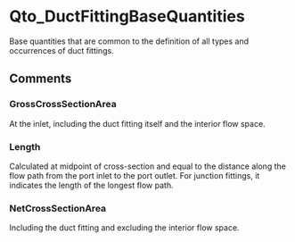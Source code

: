 # Qto_DuctFittingBaseQuantities

Base quantities that are common to the definition of all types and occurrences of duct fittings.<!-- end of definition -->


## Comments

### GrossCrossSectionArea

At the inlet, including the duct fitting itself and the interior flow space.

### Length

Calculated at midpoint of cross-section and equal to the distance along the flow path from the port inlet to the port outlet. For junction fittings, it indicates the length of the longest flow path.

### NetCrossSectionArea

Including the duct fitting and excluding the interior flow space.

